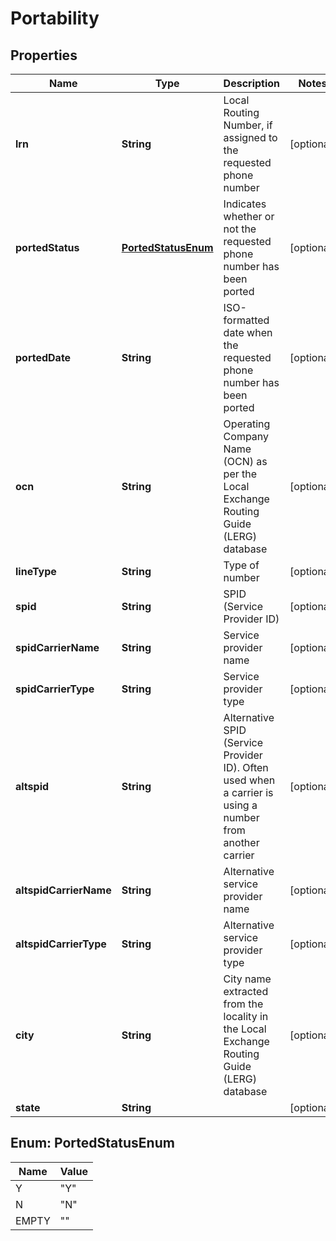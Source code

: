 

# Portability


## Properties

Name | Type | Description | Notes
------------ | ------------- | ------------- | -------------
**lrn** | **String** | Local Routing Number, if assigned to the requested phone number |  [optional]
**portedStatus** | [**PortedStatusEnum**](#PortedStatusEnum) | Indicates whether or not the requested phone number has been ported |  [optional]
**portedDate** | **String** | ISO-formatted date when the requested phone number has been ported |  [optional]
**ocn** | **String** | Operating Company Name (OCN) as per the Local Exchange Routing Guide (LERG) database |  [optional]
**lineType** | **String** | Type of number |  [optional]
**spid** | **String** | SPID (Service Provider ID) |  [optional]
**spidCarrierName** | **String** | Service provider name |  [optional]
**spidCarrierType** | **String** | Service provider type |  [optional]
**altspid** | **String** | Alternative SPID (Service Provider ID). Often used when a carrier is using a number from another carrier |  [optional]
**altspidCarrierName** | **String** | Alternative service provider name |  [optional]
**altspidCarrierType** | **String** | Alternative service provider type |  [optional]
**city** | **String** | City name extracted from the locality in the Local Exchange Routing Guide (LERG) database |  [optional]
**state** | **String** |  |  [optional]



## Enum: PortedStatusEnum

Name | Value
---- | -----
Y | &quot;Y&quot;
N | &quot;N&quot;
EMPTY | &quot;&quot;



